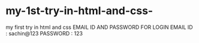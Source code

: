 # my-1st-try-in-html-and-css-
my first try in html and css
 EMAIL ID AND PASSWORD FOR LOGIN 
 EMAIL ID : sachin@123
 PASSWORD : 123
